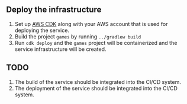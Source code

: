 ## Deploy the infrastructure

1. Set up [AWS CDK](https://docs.aws.amazon.com/cdk/latest/guide/getting_started.html) along with your AWS account that is used for deploying the service. 
1. Build the project `games` by running `../gradlew build`
1. Run `cdk deploy` and the `games` project will be containerized and the service infrastructure will be created.

## TODO
1. The build of the service should be integrated into the CI/CD system.
1. The deployment of the service should be integrated into the CI/CD system.